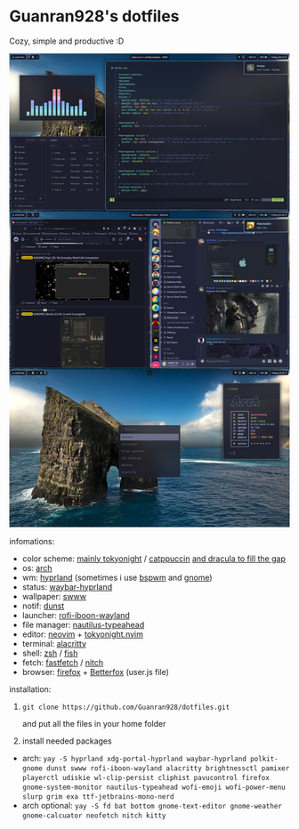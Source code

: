 # Guanran928's dotfiles
Cozy, simple and productive :D

![Screenshot, 06/09/2023](/assets/screenshot.jpg)

infomations:
- color scheme: [mainly tokyonight](https://github.com/folke/tokyonight.nvim) / [catppuccin](https://github.com/catppuccin/catppuccin) [and dracula to fill the gap](https://draculatheme.com/)
- os: [arch](https://archlinux.org/)
- wm: [hyprland](https://hyprland.org/) (sometimes i use [bspwm](https://github.com/baskerville/bspwm) and [gnome](https://www.gnome.org/))
- status: [waybar-hyprland](https://github.com/Alexays/Waybar)
- wallpaper: [swww](https://github.com/Horus645/swww)
- notif: [dunst](https://github.com/dunst-project/dunst)
- launcher: [rofi-iboon-wayland](https://github.com/lbonn/rofi)
- file manager: [nautilus-typeahead](https://github.com/lubomir-brindza/nautilus-typeahead)
- editor: [neovim](https://github.com/neovim/neovim) + [tokyonight.nvim](https://github.com/folke/tokyonight.nvim)
- terminal: [alacritty](https://github.com/alacritty/alacritty)
- shell: [zsh](https://www.zsh.org/) / [fish](https://github.com/fish-shell/fish-shell)
- fetch: [fastfetch](https://github.com/fastfetch-cli/fastfetch) / [nitch](https://github.com/ssleert/nitch)
- browser: [firefox](https://www.mozilla.org/en-US/firefox/new/) + [Betterfox](https://github.com/yokoffing/Betterfox) (user.js file)


installation:
1. `git clone https://github.com/Guanran928/dotfiles.git`

    and put all the files in your home folder
2. install needed packages
- arch:
`yay -S hyprland xdg-portal-hyprland waybar-hyprland polkit-gnome dunst swww rofi-iboon-wayland alacritty brightnessctl pamixer playerctl udiskie wl-clip-persist cliphist pavucontrol firefox gnome-system-monitor nautilus-typeahead wofi-emoji wofi-power-menu slurp grim exa ttf-jetbrains-mono-nerd`
- arch optional:
`yay -S fd bat bottom gnome-text-editor gnome-weather gnome-calcuator neofetch nitch kitty`
